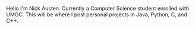 Hello I'm Nick Austen. Currently a
Computer Science student enrolled with UMGC.
This will be where I post personal projects
in Java, Python, C, and C++.
